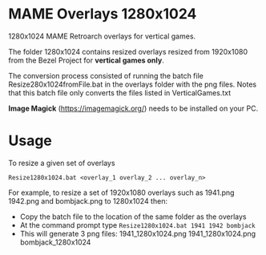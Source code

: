# MAME Overlays 1280x1024
1280x1024 MAME Retroarch overlays for vertical games.

The folder 1280x1024 contains resized overlays resized from 1920x1080 from the Bezel Project for **vertical games only**.

The conversion process consisted of running the batch file Resize280x1024fromFile.bat in the overlays folder with the png files. Notes that this batch file only converts the files listed in VerticalGames.txt

**Image Magick** (https://imagemagick.org/) needs to be installed on your PC. 

# Usage

To resize a given set of overlays

`Resize1280x1024.bat <overlay_1 overlay_2 ... overlay_n>`

For example, to resize a set of 1920x1080 overlays such as 1941.png 1942.png and bombjack.png to 1280x1024 then:
* Copy the batch file to the location of the same folder as the overlays
* At the command prompt type `Resize1280x1024.bat 1941 1942 bombjack`
* This will generate 3 png files: 1941_1280x1024.png  1941_1280x1024.png bombjack_1280x1024
